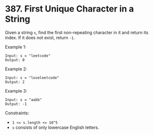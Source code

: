 # 387. First Unique Character in a String

Given a string `s`, find the first non-repeating character in it and return its index. If it does not exist, return `-1`.

Example 1:

    Input: s = "leetcode"
    Output: 0

Example 2:

    Input: s = "loveleetcode"
    Output: 2

Example 3:

    Input: s = "aabb"
    Output: -1

Constraints:

- `1 <= s.length <= 10^5`
- `s` consists of only lowercase English letters.